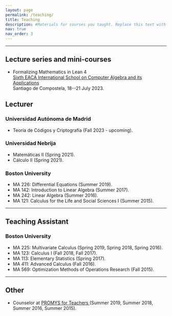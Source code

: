 ```yaml
---
layout: page
permalink: /teaching/
title: Teaching
description: #Materials for courses you taught. Replace this text with your description.
nav: true
nav_order: 3
---
```


---
## Lecture series and mini-courses
- Formalizing Mathematics in Lean 4<br>
  <a href="https://www.usc.es/regaca/eacaschool23/index.html" target="_blank">Sixth EACA International School on Computer Algebra and its Applications </a><br>
  Santiago de Compostela, 18--21 July 2023.

## Lecturer

### Universidad Autónoma de Madrid
 - Teoría de Códigos y Criptografía (Fall 2023 - upcoming).

### Universidad Nebrija
 - Matemáticas II (Spring 2021).
 - Cálculo II (Spring 2021).

### Boston University
 - MA 226: Differential Equations (Summer 2019).
 - MA 142: Introduction to Linear Algebra (Summer 2017).
 - MA 242: Linear Algebra (Summer 2016).
 - MA 121: Calculus for the Life and Social Sciences I (Summer 2015).

---
## Teaching Assistant
### Boston University
 - MA 225: Multivariate Calculus (Spring 2019, Spring 2018, Spring 2016).
 - MA 123: Calculus I (Fall 2018, Fall 2017).
 - MA 113: Elementary Statistics (Spring 2017).
 - MA 411: Advanced Calculus (Fall 2016).
 - MA 569: Optimization Methods of Operations Research (Fall 2015).


---
## Other
- Counselor at <a href="https://promys.org/programs/for-teachers/" target="_blank">
PROMYS for Teachers </a> (Summer 2019, Summer 2018, Summer 2016, Summer 2015).
 
